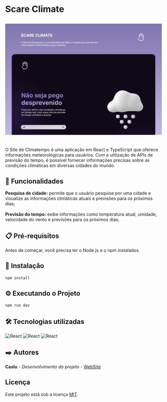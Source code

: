 # Scare Climate

## ![GITHUB](../src/assets/github.png)

<br>
O Site de Climatempo é uma aplicação em React e TypeScript que oferece informações meteorológicas para usuários. Com a utilização de APIs de previsão do tempo, é possível fornecer informações precisas sobre as condições climáticas em diversas cidades do mundo.
<br>

## 🚀 Funcionalidades

**Pesquisa de cidade:** permite que o usuário pesquise por uma cidade e visualize as informações climáticas atuais e previsões para os próximos dias;
<br>
<br>
**Previsão do tempo:** exibe informações como temperatura atual, umidade, velocidade do vento e previsões para os próximos dias;
<br>

## 📋 Pré-requisitos

Antes de começar, você precisa ter o Node.js e o npm instalados.

## 🔧 Instalação

```bash
npm install
```

## ⚙️ Executando o Projeto

```bash
npm run dev
```

## 🛠️ Tecnologias utilizadas

![React](https://img.shields.io/badge/react-20232a?style=for-the-badge&logo=react&logocolor=61daf)
![React](https://img.shields.io/badge/TypeScript-007ACC?style=for-the-badge&logo=typescript&logoColor=white)
![React](https://img.shields.io/badge/styled--components-DB7093?style=for-the-badge&logo=styled-components&logoColor=white)

## ✒️ Autores

**Caslu** - _Desenvolvimento do projeto_ - [WebSite](https://c4slu.github.io/portfolio/)

## Licença

Este projeto está sob a licença [MIT](https://img.shields.io/github/license/c4slu/scare-climate.svg).

